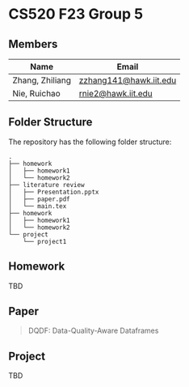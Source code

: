 # CS520 F23 Group 5

## Members

| Name            | Email                  |
|-----------------|------------------------|
| Zhang, Zhiliang | zzhang141@hawk.iit.edu |
| Nie, Ruichao | rnie2@hawk.iit.edu |




## Folder Structure

The repository has the following folder structure:

```
.
├── homework
│   ├── homework1
│   └── homework2
├── literature review
│   ├── Presentation.pptx
│   ├── paper.pdf
│   └── main.tex
├── homework
│   ├── homework1
│   └── homework2
└── project
    └── project1
```

## Homework

TBD

## Paper

> DQDF: Data-Quality-Aware Dataframes

## Project

TBD
